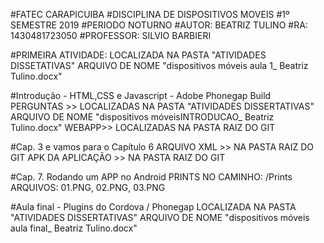 #FATEC CARAPICUIBA
#DISCIPLINA DE DISPOSITIVOS MOVEIS
#1º SEMESTRE 2019
#PERIODO NOTURNO
#AUTOR: BEATRIZ TULINO   #RA: 1430481723050
#PROFESSOR: SILVIO BARBIERI


#PRIMEIRA ATIVIDADE: LOCALIZADA NA PASTA "ATIVIDADES DISSETATIVAS" ARQUIVO DE NOME "dispositivos móveis aula 1_ Beatriz Tulino.docx"

#Introdução - HTML,CSS e Javascript - Adobe Phonegap Build
PERGUNTAS >> LOCALIZADAS NA PASTA "ATIVIDADES DISSERTATIVAS" ARQUIVO DE NOME "dispositivos móveisINTRODUCAO_ Beatriz Tulino.docx"
WEBAPP>> LOCALIZADAS NA PASTA RAIZ DO GIT

#Cap. 3 e vamos para o Capítulo 6
ARQUIVO XML >> NA PASTA RAIZ DO GIT
APK DA APLICAÇÃO >> NA PASTA RAIZ DO GIT

#Cap. 7. Rodando um APP no Android
PRINTS NO CAMINHO: /Prints
ARQUIVOS: 01.PNG, 02.PNG, 03.PNG

#Aula final - Plugins do Cordova / Phonegap
LOCALIZADA NA PASTA "ATIVIDADES DISSERTATIVAS" ARQUIVO DE NOME "dispositivos móveis aula final_ Beatriz Tulino.docx"
